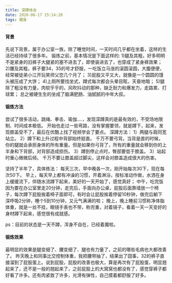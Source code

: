 ```yaml
---
title: 深蹲体会
date: 2020-06-17 15:14:28
tags: 健身
---
```

#### 背景
先说下背景，属于办公室一族，除了睡觉时间，一天时间几乎都在坐着，这样的生活已经持续了很多年。
锻炼之前，基本情况是下面这样的:
1)腿及其粗，好多明明不是紧身的旧裤子大腿紧的塞不进去了，即使装进去了，也穿成了紧身裤效果；
2)腰及其粗，裤子要34，35的号才舒服，一吃饭立马涨的滚圆滚圆，大腹便便，经常被徒弟小江开玩笑师父您几个月了；
3)屁股又平又大，就像是一个圆圆的馒头被压成了大饼；
4)上厕所要找坐式，蹲式每次都会头晕目眩，天昏地暗；
5)腿除了粗没有力量，肉软乎乎的，风吹抖动的那种，缺乏耐力和爆发力，走路累、打球累；
总之被硬生生的坐成了脑满肥肠、油腻腻的中年大叔。

#### 锻炼方法
尝试了很多活动，跳绳、拳击、瑜伽....，发现深蹲真的是最有效的，不受场地限制、时间成本极低。
开始也走过一些弯路，没有掌握要领，就是蹲下，起来，发现膝盖受不了，最后在优酷上找了视频学会了要点。
深蹲方法：
1）两腿与肩同宽站立。
2）蹲下和上升过程中背部始终挺直。
千万不要弓背。当背是直的时候，你的腿就会承担身体的所有重量。但是如果你弓背了，所有的重量就会移到你的上半身和下背部，对背部造成损伤。
3）蹲到停止点时，臀部要低于膝盖。
3）站起时重心微微后倾。
千万不要让膝盖超过脚尖，这样会对膝盖造成很大的伤害。

坚持了半年了，具体练法：
每天三次，早中晚各一次，刚开始每次30下，现在每次50下。
早上，每天早上都有冲澡的习惯，开着淋浴，按标准动作做，水洒在身上缓缓流下，伴随水流蹲下起来，美好的一天开始了，感觉真好；
中午，吃完饭因为要在办公室里走20分钟，走完后，手面向办公桌，屁股后面靠墙放一个椅子，每次蹲下屁股挨着椅子面即可，有时会让屁股挨着停留10秒钟，做完后躺下深呼吸2分钟，睡个5到10分钟，又元气满满的啦；
晚上，晚上睡前习惯称净体脂体重，就是一丝不挂，眼镜手表也不带，称完重，对着镜子，看着一天一天变好的身材蹲下起来，感觉很有成就感。

ps：目前的状态是一天不蹲，浑身不自在，已经着魔啦。

#### 锻炼效果
最明显的效果是腿变细了、腰变细了、腿也有力量了，之前的哪些毛病也大都改善了。
昨天晚上和同事比交控制体重，我把腰带抽了，结果出了囧事，32的裤子直接溜到了屁股蛋上。说到屁股，屁股的改善也极大，算是再次有了屁股蛋，明显翘起来了，还不是一般的翘起来了，之前屁股上的大窝窝也都没有了，感觉穿裤子都好看了许多。还有肉紧致了许多，光滑有弹性，自己摸着都舒服了好多。


